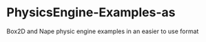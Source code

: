 PhysicsEngine-Examples-as
=========================

Box2D and Nape physic engine examples in an easier to use format

